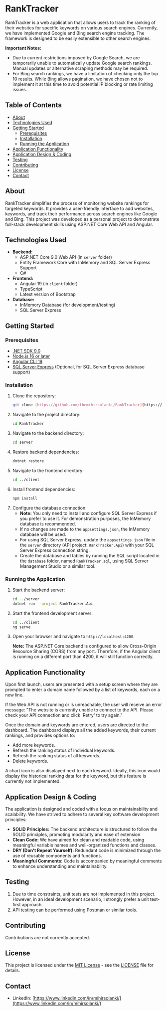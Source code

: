 # RankTracker

RankTracker is a web application that allows users to track the ranking of their websites for specific keywords on various search engines. Currently, we have implemented Google and Bing search engine tracking. The framework is designed to be easily extensible to other search engines.

**Important Notes:**

* Due to current restrictions imposed by Google Search, we are temporarily unable to automatically update Google search rankings. Manual updates or alternative scraping methods may be required.
* For Bing search rankings, we have a limitation of checking only the top 10 results. While Bing allows pagination, we have chosen not to implement it at this time to avoid potential IP blocking or rate limiting issues.

## Table of Contents

- [About](#about)
- [Technologies Used](#technologies-used)
- [Getting Started](#getting-started)
  - [Prerequisites](#prerequisites)
  - [Installation](#installation)
  - [Running the Application](#running-the-application)
- [Application Functionality](#application-functionality)
- [Application Design & Coding](#application-design--coding)
- [Testing](#testing)
- [Contributing](#contributing)
- [License](#license)
- [Contact](#contact)

## About

RankTracker simplifies the process of monitoring website rankings for targeted keywords. It provides a user-friendly interface to add websites, keywords, and track their performance across search engines like Google and Bing. This project was developed as a personal project to demonstrate full-stack development skills using ASP.NET Core Web API and Angular.

## Technologies Used

- **Backend:**
  - ASP.NET Core 9.0 Web API (in `server` folder)
  - Entity Framework Core with InMemory and SQL Server Express Support
  - C#
- **Frontend:**
  - Angular 19 (in `client` folder)
  - TypeScript
  - Latest version of Bootstrap
- **Database:**
  - InMemory Database (for development/testing)
  - SQL Server Express

## Getting Started

### Prerequisites

- [.NET SDK 9.0](https://dotnet.microsoft.com/download)
- [Node.js 16 or later](https://nodejs.org/en/download/)
- [Angular CLI 19](https://angular.io/cli)
- [SQL Server Express](https://www.microsoft.com/en-us/sql-server/sql-server-downloads) (Optional, for SQL Server Express database support)

### Installation

1.  Clone the repository:
    ```bash
    git clone [https://github.com/themihirsolanki/RankTracker](https://github.com/themihirsolanki/RankTracker)
    ```
2.  Navigate to the project directory:
    ```bash
    cd RankTracker
    ```
3.  Navigate to the backend directory:
    ```bash
    cd server
    ```
4.  Restore backend dependencies:
    ```bash
    dotnet restore
    ```
5.  Navigate to the frontend directory:
    ```bash
    cd ../client
    ```
6.  Install frontend dependencies:
    ```bash
    npm install
    ```
7.  Configure the database connection:
    -   **Note:** You only need to install and configure SQL Server Express if you prefer to use it. For demonstration purposes, the InMemory database is recommended.
    -   If no changes are made to the `appsettings.json`, the InMemory database will be used.
    -   For using SQL Server Express, update the `appsettings.json` file in the `server` directory (API project: `RankTracker.Api`) with your SQL Server Express connection string.
    -   Create the database and tables by running the SQL script located in the `database` folder, named `RankTracker.sql`, using SQL Server Management Studio or a similar tool.

### Running the Application

1.  Start the backend server:
    ```bash
    cd ../server
    dotnet run --project RankTracker.Api
    ```
2.  Start the frontend development server:
    ```bash
    cd ../client
    ng serve
    ```
3.  Open your browser and navigate to `http://localhost:4200`.

    **Note:** The ASP.NET Core backend is configured to allow Cross-Origin Resource Sharing (CORS) from any port. Therefore, if the Angular client is running on a different port than 4200, it will still function correctly.

## Application Functionality

Upon first launch, users are presented with a setup screen where they are prompted to enter a domain name followed by a list of keywords, each on a new line.

If the Web API is not running or is unreachable, the user will receive an error message: "The website is currently unable to connect to the API. Please check your API connection and click 'Retry' to try again."

Once the domain and keywords are entered, users are directed to the dashboard. The dashboard displays all the added keywords, their current rankings, and provides options to:

* Add more keywords.
* Refresh the ranking status of individual keywords.
* Refresh the ranking status of all keywords.
* Delete keywords.

A chart icon is also displayed next to each keyword. Ideally, this icon would display the historical ranking data for the keyword, but this feature is currently not implemented.

## Application Design & Coding

The application is designed and coded with a focus on maintainability and scalability. We have strived to adhere to several key software development principles:

* **SOLID Principles:** The backend architecture is structured to follow the SOLID principles, promoting modularity and ease of extension.
* **Clean Code:** We have aimed for clean and readable code, using meaningful variable names and well-organized functions and classes.
* **DRY (Don't Repeat Yourself):** Redundant code is minimized through the use of reusable components and functions.
* **Meaningful Comments:** Code is accompanied by meaningful comments to enhance understanding and maintainability.

## Testing

1.  Due to time constraints, unit tests are not implemented in this project. However, in an ideal development scenario, I strongly prefer a unit test-first approach.
2.  API testing can be performed using Postman or similar tools.

## Contributing

Contributions are not currently accepted.

## License

This project is licensed under the [MIT License](LICENSE) - see the [LICENSE](LICENSE) file for details.

## Contact

-   LinkedIn: [https://www.linkedin.com/in/mihirsolanki/](https://www.linkedin.com/in/mihirsolanki/)